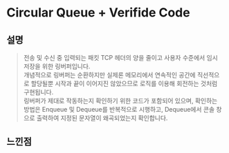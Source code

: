 # Circular Queue + Verifide Code
## 설명
>전송 및 수신 중 입력되는 패킷 TCP 헤더의 양을 줄이고 사용자 수준에서 임시 저장을 위한 링버퍼입니다.  
개념적으로 링버퍼는 순환하지만 실제론 메모리에서 연속적인 공간에 직선적으로 할당될뿐 시작과 끝이 이어지진 않았으므로 로직를 이용해 회전하는 것처럼 구현됩니다.  
링버퍼가 제대로 작동하는지 확인하기 위한 코드가 포함되어 있으며, 확인하는 방법은 Enqueue 및 Dequeue를 반복적으로 시행하고, Dequeue에서 콘솔 창으로 출력하여 지정된 문자열이 왜곡되었는지 확인합니다.  

## 느낀점
